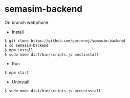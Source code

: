 # semasim-backend

On branch webphone

* Install

``` bash
$ git clone https://github.com/garronej/semasim-backend
$ cd semasim-backend
$ npm install
$ sudo node dist/bin/scripts.js postinstall
```
* Run
``` bash
$ npm start
```
* Uninstall
``` bash
$ sudo node dist/bin/scripts.js preuninstall
```